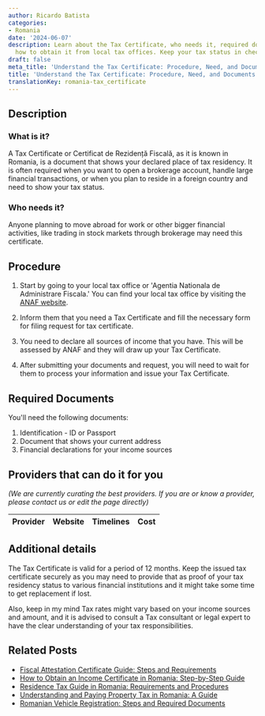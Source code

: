```yaml
---
author: Ricardo Batista
categories:
- Romania
date: '2024-06-07'
description: Learn about the Tax Certificate, who needs it, required documents, and
  how to obtain it from local tax offices. Keep your tax status in check.
draft: false
meta_title: 'Understand the Tax Certificate: Procedure, Need, and Documents'
title: 'Understand the Tax Certificate: Procedure, Need, and Documents'
translationKey: romania-tax_certificate
---
```


## Description

### What is it?
A Tax Certificate or Certificat de Rezidență Fiscală, as it is known in Romania, is a document that shows your declared place of tax residency. It is often required when you want to open a brokerage account, handle large financial transactions, or when you plan to reside in a foreign country and need to show your tax status.

### Who needs it?
Anyone planning to move abroad for work or other bigger financial activities, like trading in stock markets through brokerage may need this certificate. 

## Procedure

1. Start by going to your local tax office or 'Agentia Nationala de Administrare Fiscala.' You can find your local tax office by visiting the [ANAF website](https://www.anaf.ro/).

2. Inform them that you need a Tax Certificate and fill the necessary form for filing request for tax certificate.

3. You need to declare all sources of income that you have. This will be assessed by ANAF and they will draw up your Tax Certificate.

4. After submitting your documents and request, you will need to wait for them to process your information and issue your Tax Certificate.

## Required Documents

You'll need the following documents:

1. Identification - ID or Passport
2. Document that shows your current address
3. Financial declarations for your income sources

## Providers that can do it for you

_(We are currently curating the best providers. If you are or know a provider, please contact us or edit the page directly)_

| Provider        |     Website     |     Timelines    |       Cost      |
| :-------------: | :-------------: |  :-------------: | :-------------: |

## Additional details
The Tax Certificate is valid for a period of 12 months. Keep the issued tax certificate securely as you may need to provide that as proof of your tax residency status to various financial institutions and it might take some time to get replacement if lost.

Also, keep in my mind Tax rates might vary based on your income sources and amount, and it is advised to consult a Tax consultant or legal expert to have the clear understanding of your tax responsibilities.
## Related Posts

- [Fiscal Attestation Certificate Guide: Steps and Requirements](https://tramitit.com/guides/romania/fiscal_attestation_certificate/)
- [How to Obtain an Income Certificate in Romania: Step-by-Step Guide](https://tramitit.com/guides/romania/income_certificate/)
- [Residence Tax Guide in Romania: Requirements and Procedures](https://tramitit.com/guides/romania/residence_tax/)
- [Understanding and Paying Property Tax in Romania: A Guide](https://tramitit.com/guides/romania/property_tax/)
- [Romanian Vehicle Registration: Steps and Required Documents](https://tramitit.com/guides/romania/vehicle_visa/)